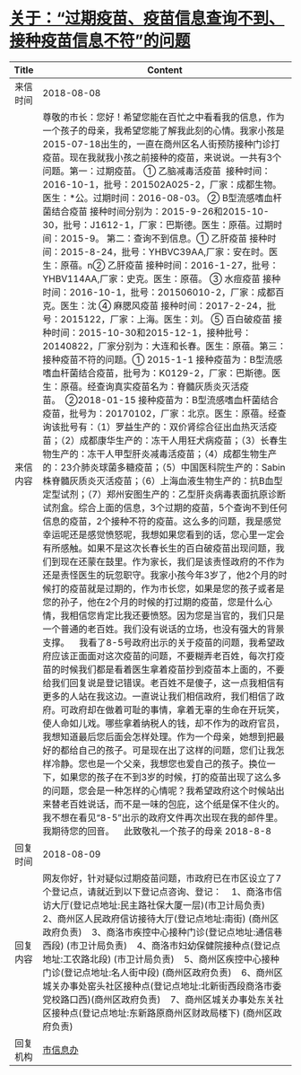 # <a href="http://www.shangluo.gov.cn/zmhd/ldxxxx.jsp?urltype=leadermail.LeaderMailContentUrl&wbtreeid=1112&leadermailid=4861">关于：“过期疫苗、疫苗信息查询不到、接种疫苗信息不符”的问题</a>
|Title|Content|
|:---:|---|
|来信时间|2018-08-08|
|来信内容|尊敬的市长：您好！希望您能在百忙之中看看我的信息，作为一个孩子的母亲，我希望您能了解我此刻的心情。我家小孩是2015-07-18出生的，一直在商州区名人街预防接种门诊打疫苗。现在我就我小孩之前接种的疫苗，来说说。一共有3个问题。第一：过期疫苗。 ① 乙脑减毒活疫苗  接种时间：2016-10-1，批号：201502A025-2，厂家：成都生物。医生：*公。过期时间：2016-08-03。 ② B型流感嗜血杆菌结合疫苗 接种时间分别为：2015-9-26和2015-10-30，批号：J1612-1，厂家：巴斯德。医生：原蓓。过期时间：2015-9。 第二：查询不到信息。① 乙肝疫苗 接种时间：2015-8-24，批号：YHBVC39AA,厂家：安在时。医生：原蓓。n② 乙肝疫苗 接种时间：2016-1-27，批号：YHBV114AA,厂家：史克。医生：原蓓。 ③ 水痘疫苗 接种时间：2016-10-1，批号：201506010-2，厂家：成都百克。医生：沈 ④ 麻腮风疫苗 接种时间：2017-2-24，批号：2015122，厂家：上海。医生：刘。 ⑤ 百白破疫苗 接种时间：2015-10-30和2015-12-1，接种批号：20140822，厂家分别为：大连和长春。医生：原蓓。第三：接种疫苗不符的问题。① 2015-1-1 接种疫苗为：B型流感嗜血杆菌结合疫苗，批号为：K0129-2，厂家：巴斯德。医生：原蓓。经查询真实疫苗名为：脊髓灰质炎灭活疫苗。  ②2018-01-15 接种疫苗为：B型流感嗜血杆菌结合疫苗，批号为：20170102，厂家：北京。医生：原蓓。经查询该批号有：（1）罗益生产的：双价肾综合征出血热灭活疫苗；（2）成都康华生产的：冻干人用狂犬病疫苗；（3）长春生物生产的：冻干人甲型肝炎减毒活疫苗；（4）成都生物生产的：23介肺炎球菌多糖疫苗；（5）中国医科院生产的：Sabin株脊髓灰质炎灭活疫苗；（6）上海血液生物生产的：抗B血型定型试剂；（7）郑州安图生产的：乙型肝炎病毒表面抗原诊断试剂盒。综合上面的信息，3个过期的疫苗，5个查询不到任何信息的疫苗，2个接种不符的疫苗。这么多的问题，我是感觉幸运呢还是感觉愤怒呢，我想如果您看到的话，您心里一定会有所感触。如果不是这次长春长生的百白破疫苗出现问题，我们到现在还蒙在鼓里。作为家长，我们是该责怪政府的不作为还是责怪医生的玩忽职守。我家小孩今年3岁了，他2个月的时候打的疫苗就是过期的，作为市长您，如果是您的孩子或者是您的孙子，他在2个月的时候的打过期的疫苗，您是什么心情，我相信您肯定比我还要愤怒。因为您是当官的，我们只是一个普通的老百姓。我们没有说话的立场，也没有强大的背景支撑。    我看了8-5号政府出示的关于疫苗的问题，我希望政府应该正面面对这次疫苗的问题，不要糊弄老百姓，每次打疫苗的时候我们都是看着医生拿着疫苗抄到疫苗本上面的，不要给我们回复说是登记错误。老百姓不是傻子，这一点我相信有更多的人站在我这边。一直说让我们相信政府，我们相信了政府。可政府却在做着可耻的事情，拿着无辜的生命在开玩笑，使人命如儿戏。哪些拿着纳税人的钱，却不作为的政府官员，我想知道最后您后面会怎样处理。作为一个母亲，她想到把最好的都给自己的孩子。可是现在出了这样的问题，您们让我怎样冷静。您也是一个父亲，我想您也爱自己的孩子。换位一下，如果您的孩子在不到3岁的时候，打的疫苗出现了这么多的问题，您会是一种怎样的心情呢？我希望政府这个时候站出来替老百姓说话，而不是一味的包庇，这个纸是保不住火的。我不想在看见“8-5”出示的政府文件再次出现在我的邮件里。我期待您的回音。    此致敬礼一个孩子的母亲 2018-8-8|
|回复时间|2018-08-09|
|回复内容|网友你好，针对疑似过期疫苗问题，市政府已在市区设立了7个登记点，请就近到以下登记点咨询、登记：    1、商洛市信访大厅(登记点地址:民主路社保大厦一层)(市卫计局负责)    2、商州区人民政府信访接待大厅(登记点地址:南街) (商州区政府负责)    3、商洛市疾控中心接种门诊(登记点地址:通信巷西段) (市卫计局负责)    4、商洛市妇幼保健院接种点(登记点地址:工农路北段) (市卫计局负责)    5、商州区疾控中心接种门诊(登记点地址:名人街中段) (商州区政府负责)    6、商州区城关办事处窑头社区接种点(登记点地址:北新街西段商洛市委党校路口西)(商州区政府负责)    7、商州区城关办事处东关社区接种点(登记点地址:东新路原商州区财政局楼下) (商州区政府负责)|
|回复机构|<a href="../../categories/agencies/市信息办.md">市信息办</a>|
